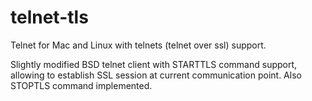 # telnet-tls
Telnet for Mac and Linux with telnets (telnet over ssl) support.

Slightly modified BSD telnet client with STARTTLS command support,
allowing to establish SSL session at current communication point.
Also STOPTLS command implemented.
